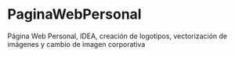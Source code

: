# PaginaWebPersonal
Página Web Personal, IDEA, creación de logotipos, vectorización de imágenes y cambio de imagen corporativa

